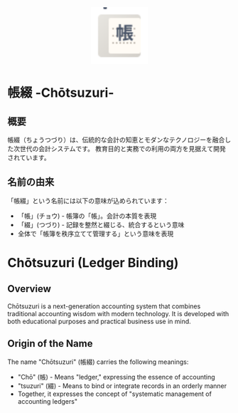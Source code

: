 <div align="center">
  <img src="../frontend/favicon.svg" width="128" height="128" alt="Chōtsuzuri Logo">
</div>

# 帳綴 -Chōtsuzuri-

## 概要

帳綴（ちょうつづり）は、伝統的な会計の知恵とモダンなテクノロジーを融合した次世代の会計システムです。
教育目的と実務での利用の両方を見据えて開発されています。

## 名前の由来

「帳綴」という名前には以下の意味が込められています：

- 「帳」(チョウ) - 帳簿の「帳」。会計の本質を表現
- 「綴」(つづり) - 記録を整然と綴じる、統合するという意味
- 全体で「帳簿を秩序立てて管理する」という意味を表現

# Chōtsuzuri (Ledger Binding)

## Overview

Chōtsuzuri is a next-generation accounting system that combines traditional accounting wisdom with modern technology.
It is developed with both educational purposes and practical business use in mind.

## Origin of the Name

The name "Chōtsuzuri" (帳綴) carries the following meanings:

- "Chō" (帳) - Means "ledger," expressing the essence of accounting
- "tsuzuri" (綴) - Means to bind or integrate records in an orderly manner
- Together, it expresses the concept of "systematic management of accounting ledgers"

